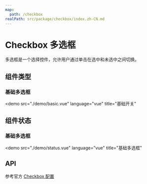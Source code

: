 ```yaml
---
map:
  path: /checkbox
realPath: src/package/checkbox/index.zh-CN.md
---
```


# Checkbox 多选框

多选框是一个选择控件，允许用户通过单击在选中和未选中之间切换。

## 组件类型

### 基础多选框

<demo src="./demo/basic.vue"
  language="vue"
  title="基础开关"
  >
</demo>

## 组件状态

### 基础多选框

<demo src="./demo/status.vue"
  language="vue"
  title="基础多选框"
  >
</demo>

## API

参考官方 [Checkbox 配置](https://2x.antdv.com/components/checkbox-cn#API)
